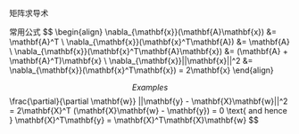 矩阵求导术

常用公式
$$
\begin{align}
\nabla_{\mathbf{x}}(\mathbf{A}\mathbf{x}) &= \mathbf{A}^T \\
\nabla_{\mathbf{x}}(\mathbf{x}^T\mathbf{A}) &= \mathbf{A} \\
\nabla_{\mathbf{x}}(\mathbf{x}^T\mathbf{A}\mathbf{x}) &= (\mathbf{A} + \mathbf{A}^T)\mathbf{x} \\
\nabla_{\mathbf{x}}||\mathbf{x}||^2 &= \nabla_{\mathbf{x}}(\mathbf{x}^T\mathbf{x}) = 2\mathbf{x}
\end{align}

$$
Examples
$$
\frac{\partial}{\partial \mathbf{w}} ||\mathbf{y} - \mathbf{X}\mathbf{w}||^2 = 2\mathbf{X}^T (\mathbf{X}\mathbf{w} - \mathbf{y}) = 0 \text{ and hence } \mathbf{X}^T\mathbf{y} = \mathbf{X}^T\mathbf{X}\mathbf{w}
$$